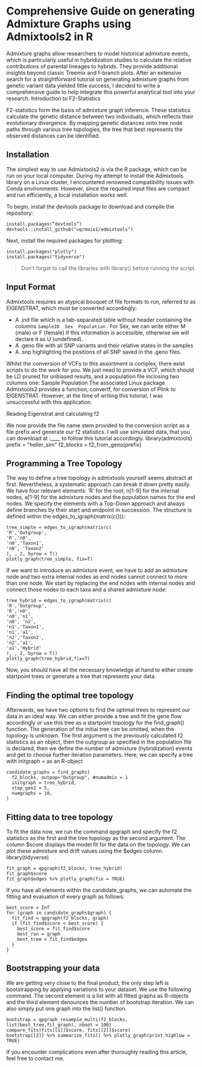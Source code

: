 # Comprehensive Guide on generating Admixture Graphs using Admixtools2 in R
Admixture graphs allow researchers to model historical admixture events, which is particularly useful in hybridization studies to calculate the relative contributions of parental lineages to hybrids. They provide additional insights beyond classic Treemix and f-branch plots. After an extensive search for a straightforward tutorial on generating admixture graphs from genetic variant data yielded little success, I decided to write a comprehensive guide to help integrate this powerful analytical tool into your research.
Introduction to F2-Statistics


F2-statistics form the basis of admixture graph inference. These statistics calculate the genetic distance between two individuals, which reflects their evolutionary divergence. By mapping genetic distances onto tree node paths through various tree topologies, the tree that best represents the observed distances can be identified.

## Installation

The simplest way to use Admixtools2 is via the R package, which can be run on your local computer. During my attempt to install the Admixtools library on a Linux cluster, I encountered renowned compatibility issues with Conda environments. However, since the required input files are compact and run efficiently, a local installation works well.

To begin, install the devtools package to download and compile the repository:

    install.packages(“devtools”)
    devtools::install_github("uqrmaie1/admixtools")

Next, install the required packages for plotting:

    install.packages("plotly")
    install.packages("tidyverse")

> Don’t forget to call the libraries with library() before running the script. 

## Input Format

Admixtools requires an atypical bouquet of file formats to run, referred to as EIGENSTRAT, which must be converted accordingly: 
- A .ind file which is a tab-separated table without header containing the columns  ``` SampleID  Sex  Population ``` . For Sex, we can write either M (male) or F (female) if this information is accessible, otherwise we will declare it as U (undefined).
- A .geno file with all SNP variants and their relative states in the samples
- A .snp highlighting the positions of all SNP saved in the .geno files.

Whilst the conversion of VCFs to this assortment is complex, there exist scripts to do the work for you. We just need to provide a VCF, which should be LD pruned for unbiased results, and a population file inclosing two columns one: Sample	Population
The associated Linux package Admixtools2 provides a function, convertf, for conversion of Plink to EIGENSTRAT. However, at the time of writing this tutorial, I was unsuccessful with this application.

Reading Eigenstrat and calculating f2

We now provide the file name stem provided to the conversion script as a file prefix and generate our f2 statistics. I will use simulated data, that you can download at :____ to follow this tutorial accordingly.
library(admixtools)
prefix = "heller_sim"
f2_blocks = f2_from_geno(prefix)




## Programming a Tree Topology
The way to define a tree topology in admixtools yourself seems abstract at first. Nevertheless, a systematic approach can break it down pretty easily. We have four relevant elements: ‘R’ for the root, n[1-9] for the internal nodes, a[1-9] for the admixture nodes and the population names for the end nodes. We specify the elements with a Top-Down approach and always define branches by their start and endpoint in succession. The structure is defined within the edges_to_igraph(matrix(c())):
```library(plotly)
tree_simple = edges_to_igraph(matrix(c(
'R','Outgroup',
'R','n0',
'n0','Taxon1',
'n0', 'Taxon2'
), , 2, byrow = T))
plotly_graph(tree_simple, fix=T)
```
If we want to introduce an admixture event, we have to add an admixture node and two extra internal nodes as end nodes cannot connect to more than one node. We start by replacing the end nodes with internal nodes and connect those nodes to each taxa and a shared admixture node:
```library(plotly)
tree_hybrid = edges_to_igraph(matrix(c(
'R','Outgroup',
'R','n0',
'n0','n1',
'n0', 'n2',
'n1','Taxon1',
'n1','a1',
'n2','Taxon2',
'n2','a1',
'a1','Hybrid'
), , 2, byrow = T)) 
plotly_graph(tree_hybrid,fix=T)
```
Now, you should have all the necessary knowledge at hand to either create startpoint trees or generate a tree that represents your data.

## Finding the optimal tree topology 

Afterwards, we have two options to find the optimal trees to represent our data in an ideal way. We can either provide a tree and fit the gene flow accordingly or use this tree as a startpoint topology for the find_graph() function. The generation of the initial tree can be omitted, when the topology is unknown.
The first argument is the previously calculated f2 statistics as an object, then the outgroup as specified in the population file is declared, then we define the number of admixture (hybridization) events and get to choose further iteration parameters. Here, we can specify a tree with initgraph = as an R-object 
```
candidate_graphs = find_graphs(
  f2_blocks, outpop="Outgroup", #numadmix = 1
  initgraph = tree_hybrid,
  stop_gen2 = 5,
  numgraphs = 10,
)
 ```

## Fitting data to tree topology
To fit the data now, we run the command qpgraph and specify the f2 statistics as the first and the tree topology as the second argument. The column $score displays the model fit for the data on the topology. We can plot these admixture and drift values using the $edges column. library(tidyverse)
```
fit_graph = qpgraph(f2_blocks, tree_hybrid)
fit_graph$score
fit_graph$edges %>% plotly_graph(fix = TRUE)
```
If you have all elements within the candidate_graphs, we can automate the fitting and evaluation of every graph as follows: 

```best_graph = NULL
best_score = Inf
for (graph in candidate_graphs$graph) {
  fit_find = qpgraph(f2_blocks, graph)
  if (fit_find$score < best_score) {
    best_score = fit_find$score
    best_run = graph
    best_tree = fit_find$edges    
  }
}
```
## Bootstrapping your data 
We are getting very close to the final product, the only step left is bootstrapping by applying variations to your dataset. We use the following command. The second element is a list with all fitted graphs as R-objects and the third element denounces the number of bootstrap iteration. We can also simply put one graph into the list() function.
```
bootstrap = qpgraph_resample_multi(f2_blocks, list(best_tree,fit_graph), nboot = 100)
compare_fits(fits[[1]]$score, fits[[2]]$score)
bootstrap[[2]] %>% summarize_fits() %>% plotly_graph(print_highlow = TRUE)
```
If you encounter complications even after thoroughly reading this article, feel free to contact me.
